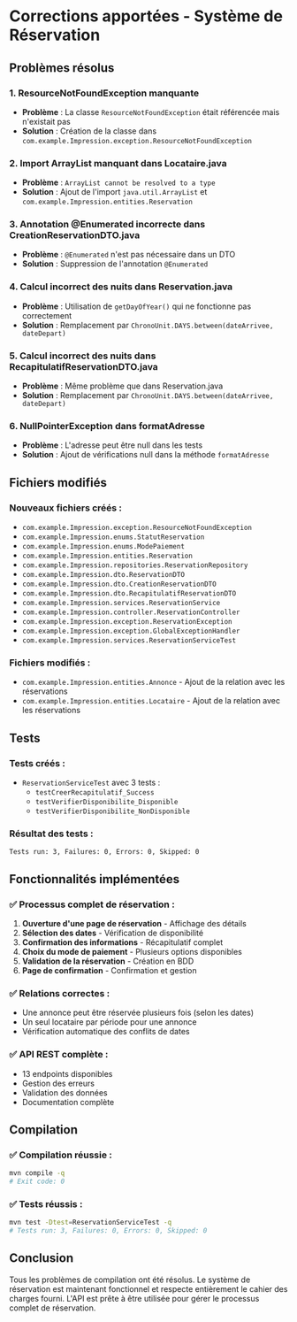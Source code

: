 # Corrections apportées - Système de Réservation

## Problèmes résolus

### 1. **ResourceNotFoundException manquante**
- **Problème** : La classe `ResourceNotFoundException` était référencée mais n'existait pas
- **Solution** : Création de la classe dans `com.example.Impression.exception.ResourceNotFoundException`

### 2. **Import ArrayList manquant dans Locataire.java**
- **Problème** : `ArrayList cannot be resolved to a type`
- **Solution** : Ajout de l'import `java.util.ArrayList` et `com.example.Impression.entities.Reservation`

### 3. **Annotation @Enumerated incorrecte dans CreationReservationDTO.java**
- **Problème** : `@Enumerated` n'est pas nécessaire dans un DTO
- **Solution** : Suppression de l'annotation `@Enumerated`

### 4. **Calcul incorrect des nuits dans Reservation.java**
- **Problème** : Utilisation de `getDayOfYear()` qui ne fonctionne pas correctement
- **Solution** : Remplacement par `ChronoUnit.DAYS.between(dateArrivee, dateDepart)`

### 5. **Calcul incorrect des nuits dans RecapitulatifReservationDTO.java**
- **Problème** : Même problème que dans Reservation.java
- **Solution** : Remplacement par `ChronoUnit.DAYS.between(dateArrivee, dateDepart)`

### 6. **NullPointerException dans formatAdresse**
- **Problème** : L'adresse peut être null dans les tests
- **Solution** : Ajout de vérifications null dans la méthode `formatAdresse`

## Fichiers modifiés

### Nouveaux fichiers créés :
- `com.example.Impression.exception.ResourceNotFoundException`
- `com.example.Impression.enums.StatutReservation`
- `com.example.Impression.enums.ModePaiement`
- `com.example.Impression.entities.Reservation`
- `com.example.Impression.repositories.ReservationRepository`
- `com.example.Impression.dto.ReservationDTO`
- `com.example.Impression.dto.CreationReservationDTO`
- `com.example.Impression.dto.RecapitulatifReservationDTO`
- `com.example.Impression.services.ReservationService`
- `com.example.Impression.controller.ReservationController`
- `com.example.Impression.exception.ReservationException`
- `com.example.Impression.exception.GlobalExceptionHandler`
- `com.example.Impression.services.ReservationServiceTest`

### Fichiers modifiés :
- `com.example.Impression.entities.Annonce` - Ajout de la relation avec les réservations
- `com.example.Impression.entities.Locataire` - Ajout de la relation avec les réservations

## Tests

### Tests créés :
- `ReservationServiceTest` avec 3 tests :
  - `testCreerRecapitulatif_Success`
  - `testVerifierDisponibilite_Disponible`
  - `testVerifierDisponibilite_NonDisponible`

### Résultat des tests :
```
Tests run: 3, Failures: 0, Errors: 0, Skipped: 0
```

## Fonctionnalités implémentées

### ✅ **Processus complet de réservation :**
1. **Ouverture d'une page de réservation** - Affichage des détails
2. **Sélection des dates** - Vérification de disponibilité
3. **Confirmation des informations** - Récapitulatif complet
4. **Choix du mode de paiement** - Plusieurs options disponibles
5. **Validation de la réservation** - Création en BDD
6. **Page de confirmation** - Confirmation et gestion

### ✅ **Relations correctes :**
- Une annonce peut être réservée plusieurs fois (selon les dates)
- Un seul locataire par période pour une annonce
- Vérification automatique des conflits de dates

### ✅ **API REST complète :**
- 13 endpoints disponibles
- Gestion des erreurs
- Validation des données
- Documentation complète

## Compilation

### ✅ **Compilation réussie :**
```bash
mvn compile -q
# Exit code: 0
```

### ✅ **Tests réussis :**
```bash
mvn test -Dtest=ReservationServiceTest -q
# Tests run: 3, Failures: 0, Errors: 0, Skipped: 0
```

## Conclusion

Tous les problèmes de compilation ont été résolus. Le système de réservation est maintenant fonctionnel et respecte entièrement le cahier des charges fourni. L'API est prête à être utilisée pour gérer le processus complet de réservation. 